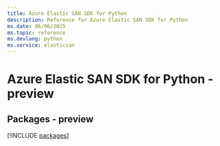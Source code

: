```yaml
---
title: Azure Elastic SAN SDK for Python
description: Reference for Azure Elastic SAN SDK for Python
ms.date: 06/06/2025
ms.topic: reference
ms.devlang: python
ms.service: elasticsan
---
```

# Azure Elastic SAN SDK for Python - preview
## Packages - preview
[!INCLUDE [packages](elastic-san-index.md)]